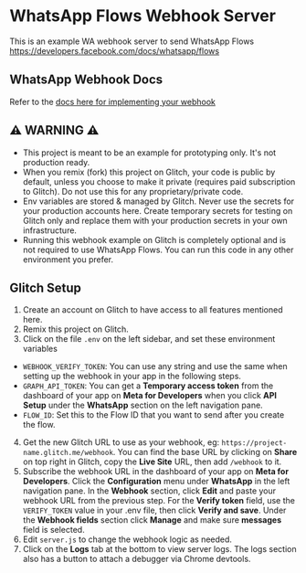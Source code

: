 # WhatsApp Flows Webhook Server
This is an example WA webhook server to send WhatsApp Flows https://developers.facebook.com/docs/whatsapp/flows

## WhatsApp Webhook Docs

Refer to the [docs here for implementing your webhook](https://developers.facebook.com/docs/whatsapp/cloud-api/guides/set-up-webhooks)

## ⚠️ WARNING ⚠️

- This project is meant to be an example for prototyping only. It's not production ready.
- When you remix (fork) this project on Glitch, your code is public by default, unless you choose to make it private (requires paid subscription to Glitch). Do not use this for any proprietary/private code.
- Env variables are stored & managed by Glitch. Never use the secrets for your production accounts here. Create temporary secrets for testing on Glitch only and replace them with your production secrets in your own infrastructure.
- Running this webhook example on Glitch is completely optional and is not required to use WhatsApp Flows. You can run this code in any other environment you prefer.

## Glitch Setup

1. Create an account on Glitch to have access to all features mentioned here.
2. Remix this project on Glitch.
3. Click on the file `.env` on the left sidebar, and set these environment variables

- `WEBHOOK_VERIFY_TOKEN`: You can use any string and use the same when setting up the webhook in your app in the following steps.
- `GRAPH_API_TOKEN`: You can get a **Temporary access token** from the dashboard of your app on **Meta for Developers** when you click **API Setup** under the **WhatsApp** section on the left navigation pane.
- `FLOW_ID`: Set this to the Flow ID that you want to send after you create the flow.

4. Get the new Glitch URL to use as your webhook, eg: `https://project-name.glitch.me/webhook`. You can find the base URL by clicking on **Share** on top right in Glitch, copy the **Live Site** URL, then add `/webhook` to it.
5. Subscribe the webhook URL in the dashboard of your app on **Meta for Developers**. Click the **Configuration** menu under **WhatsApp** in the left navigation pane.
   In the **Webhook** section, click **Edit** and paste your webhook URL from the previous step. For the **Verify token** field, use the `VERIFY_TOKEN` value in your .env file, then click **Verify and save**.
   Under the **Webhook fields** section click **Manage** and make sure **messages** field is selected.
6. Edit `server.js` to change the webhook logic as needed.
7. Click on the **Logs** tab at the bottom to view server logs. The logs section also has a button to attach a debugger via Chrome devtools.
